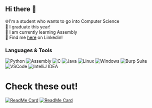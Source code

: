 ## Hi there 👋

🌐I'm a student who wants to go into Computer Science  
🧠 I graduate this year!  
💬 I am currently learning Assembly  
🤝 Find me [here](https://www.linkedin.com/in/gilliamandrew/) on Linkedin!

### Languages & Tools  
![Python](https://img.shields.io/badge/-Python-3776AB?style=flat&logo=python&logoColor=white) ![Assembly](https://img.shields.io/badge/-Assembly-000000?style=flat&logo=assembly&logoColor=white) ![C](https://img.shields.io/badge/-C-555555?style=flat&logo=c&logoColor=white) ![Java](https://img.shields.io/badge/-Java-007396?style=flat&logo=java&logoColor=white) ![Linux](https://img.shields.io/badge/-Linux-FCC624?style=flat&logo=linux&logoColor=black) ![Windows](https://img.shields.io/badge/-Windows-0078D6?style=flat&logo=windows&logoColor=white) ![Burp Suite](https://img.shields.io/badge/-Burp_Suite-DB4437?style=flat&logo=burpsuite&logoColor=white) ![VSCode](https://img.shields.io/badge/-VSCode-007ACC?style=flat&logo=visual-studio-code&logoColor=white) ![IntelliJ IDEA](https://img.shields.io/badge/-IntelliJ%20IDEA-000000?style=flat&logo=intellij-idea&logoColor=white)

# Check these out!
[![ReadMe Card](https://github-readme-stats.vercel.app/api/pin/?username=LiveWaffle&repo=Hackatime-Fusion360)](https://github.com/LiveWaffle/Hackatime-Fusion360)
[![ReadMe Card](https://github-readme-stats.vercel.app/api/pin/?username=LiveWaffle&repo=ASMos)](https://github.com/LiveWaffle/ASMos)
